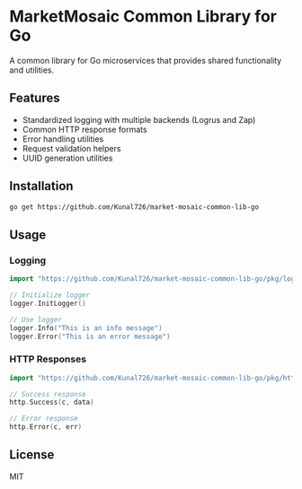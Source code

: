 # MarketMosaic Common Library for Go

A common library for Go microservices that provides shared functionality and utilities.

## Features

- Standardized logging with multiple backends (Logrus and Zap)
- Common HTTP response formats
- Error handling utilities
- Request validation helpers
- UUID generation utilities

## Installation

```bash
go get https://github.com/Kunal726/market-mosaic-common-lib-go
```

## Usage

### Logging

```go
import "https://github.com/Kunal726/market-mosaic-common-lib-go/pkg/logger"

// Initialize logger
logger.InitLogger()

// Use logger
logger.Info("This is an info message")
logger.Error("This is an error message")
```

### HTTP Responses

```go
import "https://github.com/Kunal726/market-mosaic-common-lib-go/pkg/http"

// Success response
http.Success(c, data)

// Error response
http.Error(c, err)
```

## License

MIT
